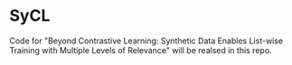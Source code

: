 # SyCL

Code for "Beyond Contrastive Learning: Synthetic Data Enables List-wise Training with Multiple Levels of Relevance" will be realsed in this repo.
